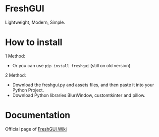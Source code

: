 # FreshGUI
Lightweight, Modern, Simple.

# How to install
1 Method:
- Or you can use ```pip install freshgui``` (still on old version)

2 Method:
- Download the freshgui.py and assets files, and then paste it into your Python Project.
- Download Python libraries BlurWindow, customtkinter and pillow.

# Documentation
Official page of [FreshGUI Wiki](https://github.com/watakak/FreshGUI/wiki)
